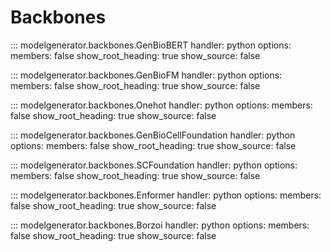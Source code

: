 # Backbones

::: modelgenerator.backbones.GenBioBERT
    handler: python
    options:
      members: false
      show_root_heading: true
      show_source: false

::: modelgenerator.backbones.GenBioFM
    handler: python
    options:
      members: false
      show_root_heading: true
      show_source: false

::: modelgenerator.backbones.Onehot
    handler: python
    options:
      members: false
      show_root_heading: true
      show_source: false

::: modelgenerator.backbones.GenBioCellFoundation
    handler: python
    options:
      members: false
      show_root_heading: true
      show_source: false

::: modelgenerator.backbones.SCFoundation
    handler: python
    options:
      members: false
      show_root_heading: true
      show_source: false

::: modelgenerator.backbones.Enformer
    handler: python
    options:
      members: false
      show_root_heading: true
      show_source: false

::: modelgenerator.backbones.Borzoi
    handler: python
    options:
      members: false
      show_root_heading: true
      show_source: false
